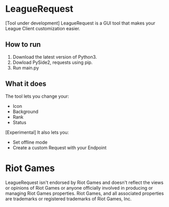 # LeagueRequest
[Tool under development]
LeagueRequest is a GUI tool that makes your League Client customization easier.

## How to run
1. Download the latest version of Python3.
2. Dowload PySide2, requests using pip.
3. Run main.py

## What it does
The tool lets you change your:
- Icon
- Background
- Rank
- Status

[Experimental]
It also lets you:
- Set offline mode
- Create a custom Request with your Endpoint

# Riot Games
LeagueRequest isn't endorsed by Riot Games and doesn't reflect the views or opinions of Riot Games or anyone officially involved in producing or managing Riot Games properties. Riot Games, and all associated properties are trademarks or registered trademarks of Riot Games, Inc.
